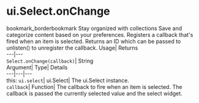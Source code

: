  
#  ui.Select.onChange 
bookmark_borderbookmark Stay organized with collections  Save and categorize content based on your preferences. 
Registers a callback that's fired when an item is selected. 
Returns an ID which can be passed to unlisten() to unregister the callback.
Usage| Returns  
---|---  
`Select.onChange(callback)`| String  
Argument| Type| Details  
---|---|---  
this: `ui.select`| ui.Select| The ui.Select instance.  
`callback`| Function| The callback to fire when an item is selected. The callback is passed the currently selected value and the select widget.  
